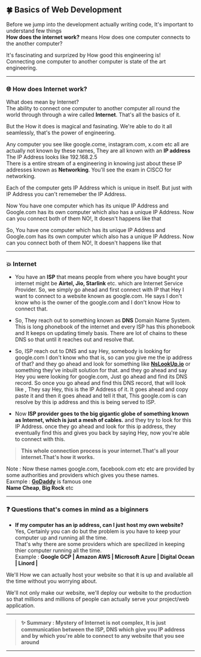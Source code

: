 ## 🍀 Basics of Web Development

Before we jump into the development actually writing code, It's important to understand few things<br> 
**How does the internet work?** means How does one computer connects to the another computer?

It's fascinating and surprized by How good this engineering is!<br>
Connecting one computer to another computer is state of the art engineering.

---

### 🌐 How does Internet work?

What does mean by Internet?<br>
The ability to connect one computer to another computer all round the world through through a wire called **Internet**. That's all the basics of it.<br>

But the How it does is magical and fasinating. We're able to do it all seamlessly, that's the power of engineering.

Any computer you see like google.come, instagram.com, x.com etc all are actually not known by these names, They are all known with an **IP address**<br>
The IP Address looks like 192.168.2.5 <br>
There is a entire stream of a engineering in knowing just about these IP addresses known as **Networking**. You'll see the exam in CISCO for networking.<br>

Each of the computer gets IP Address which is unique in itself. But just with IP Address you can't rememeber the IP Address.<br>

Now You have one computer which has its unique IP Address and Google.com has its own computer which also has a unique IP Address. Now can you connect both of them NO!,  It doesn't happens like that<br>

So, You have one computer which has its unique IP Address and Google.com has its own computer which also has a unique IP Address. Now can you connect both of them NO!,  It doesn't happens like that<br>

---

### 💥 Internet

- You have an **ISP** that means people from where you have bought your internet might be **Airtel, Jio, Starlink** etc. which are Internet Service Provider.
So, we simply go ahead and first connect with IP that Hey I want to connect to a website known as google.com. He says I don't know who is the owner of the google.com and I don't know How to connect that.<br>

- So, They reach out to something known as **DNS** Domain Name System. This is long phonebook of the internet and every ISP has this phonebook and It keeps on updating timely basis.
There are lot of chains to these DNS so that until it reaches out and resolve that.

- So, ISP reach out to DNS and say Hey, somebody is looking for google.com I don't know who that is, so can you give me the ip address of that? and they go ahead and look for something like [**NsLookUp.io**](https://www.nslook.io) or something they've inbuilt solution for that. and they go ahead and say Hey you were looking for google.com, Just go ahead and find its DNS record. So once you go ahead and find this DNS record, that will look like , They say Hey, this is the IP Address of it. It goes ahead and copy paste it and then it goes ahead and tell it that, This google.com is can resolve by this ip address and this is being served to ISP.

- Now **ISP provider goes to the big gigantic globe of something known as Internet, which is just a mesh of cables.**
and they try to look for this IP Address. once they go ahead and look for this ip address, they eventually find this and gives you back by saying Hey, now you're able to connect with this.

> **This whole connection process is your internet.That's all your internet.That's how it works.**

Note : Now these names google.com, facebook.com etc etc are provided by some authorities and providers which gives you these names.<br>
Eaxmple : [**GoDaddy**](https://www.godaddy.com/en-in) is famous one<br>
**Name Cheap**, **Big Rock** etc

---

### ❓ Questions that's comes in mind as a biginners

- **If my computer has an ip address, can I just host my own website?**<br>
Yes, Certainly you can do but the problem is you have to keep your computer up and running all the time.<br>
That's why there are some providers which are specilized in keeping thier computer running all the time.<br>
Example :  **Google GCP | Amazon  AWS | Microsoft Azure | Digital Ocean | Linord |** <br>

We'll How we can actually host your website so that it is up and available all the time without you worrying about. <br>

We'll not only make our website, we'll deploy our website to the production so that millions and millions of people can actually serve your project/web application.

---

> **✨ Summary : Mystery of Internet is not complex, It is just communication between the ISP, DNS which give you IP address and by which you're able to connect to any website that you see around**

---


